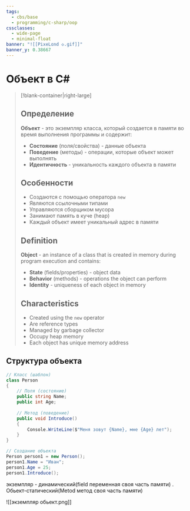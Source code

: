 ```yaml
---
tags:
  - cbs/base
  - programming/c-sharp/oop
cssclasses:
  - wide-page
  - minimal-float
banner: "![[PixeLɑnd ◇.gif]]"
banner_y: 0.38667
---
```




# Объект в C#
> [!blank-container|right-large] 
>  ## Определение
> **Объект** - это экземпляр класса, который создается в памяти во время выполнения программы и содержит:
> - **Состояние** (поля/свойства) - данные объекта
> - **Поведение** (методы) - операции, которые объект может выполнять
> - **Идентичность** - уникальность каждого объекта в памяти
> ## Особенности
> - Создаются с помощью оператора `new`
> - Являются ссылочными типами
> -  Управляются сборщиком мусора
> - Занимают память в куче (heap)
> - Каждый объект имеет уникальный адрес в памяти
>  ## Definition
> **Object** - an instance of a class that is created in memory during program execution and contains:
> - **State** (fields/properties) - object data
> - **Behavior** (methods) - operations the object can perform
> - **Identity** - uniqueness of each object in memory
> ## Characteristics
> - Created using the `new` operator
> - Are reference types
> - Managed by garbage collector
> - Occupy heap memory
> - Each object has unique memory address


## Структура объекта

```csharp
// Класс (шаблон)
class Person
{
    // Поля (состояние)
    public string Name;
    public int Age;
    
    // Метод (поведение)
    public void Introduce()
    {
        Console.WriteLine($"Меня зовут {Name}, мне {Age} лет");
    }
}

// Создание объекта
Person person1 = new Person();
person1.Name = "Иван";
person1.Age = 25;
person1.Introduce();
```
экземпляр - динамический(field переменная своя часть памяти) . Обьект-статический(Metod метод своя часть памяти)

![[экземпляр обьект.png]]